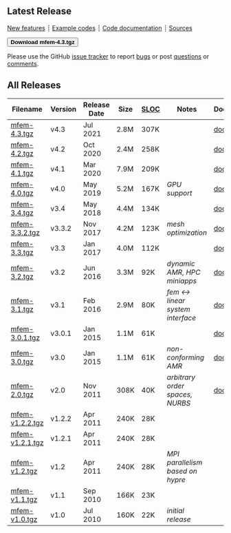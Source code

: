 ## Latest Release

[New features](https://github.com/mfem/mfem/blob/v4.3/CHANGELOG)
┊ [Example codes](examples.md)
┊ [Code documentation](dox.md)
┊ [Sources](https://github.com/mfem/mfem)

[<button type="button" class="btn btn-success">
**Download mfem-4.3.tgz**
</button>](https://bit.ly/mfem-4-3)

Please use the GitHub [issue tracker](https://github.com/mfem/mfem/issues)
to report [bugs](https://github.com/mfem/mfem/issues/new?labels=bug)
or post [questions](https://github.com/mfem/mfem/issues/new?labels=question) or [comments](https://github.com/mfem/mfem/issues/new?labels=comment).

## All Releases

 **Filename** | **Version** | **Release Date**  | **Size** | **[SLOC](https://github.com/AlDanial/cloc)** | **Notes** | **Documentation** |
 ------------ | ----------- | ----------------- | -------- | -------------------------------------------- | --------- | ----------------- |
 [mfem-4.3.tgz](https://bit.ly/mfem-4-3) | v4.3 | Jul 2021 | 2.8M | 307K | | [docs/4.3](https://docs.mfem.org/4.3) |
 [mfem-4.2.tgz](https://bit.ly/mfem-4-2) | v4.2 | Oct 2020 | 2.4M | 258K | | [docs/4.2](https://docs.mfem.org/4.2) |
 [mfem-4.1.tgz](https://bit.ly/mfem-4-1) | v4.1 | Mar 2020 | 7.9M | 209K | | [docs/4.1](https://docs.mfem.org/4.1) |
 [mfem-4.0.tgz](https://bit.ly/mfem-4-0) | v4.0 | May 2019 | 5.2M | 167K | *GPU support* | [docs/4.0](https://docs.mfem.org/4.0) |
 [mfem-3.4.tgz](https://bit.ly/mfem-3-4) | v3.4 | May 2018 | 4.4M | 134K | | [docs/3.4](https://docs.mfem.org/3.4) |
 [mfem-3.3.2.tgz](https://goo.gl/Kd7Jk8) | v3.3.2 | Nov 2017 | 4.2M | 123K | *mesh optimization* | [docs/3.3.2](https://docs.mfem.org/3.3.2) |
 [mfem-3.3.tgz](https://goo.gl/Vrpsns) | v3.3 | Jan 2017 | 4.0M | 112K | | [docs/3.3](https://docs.mfem.org/3.3) |
 [mfem-3.2.tgz](https://goo.gl/Y9T75B) | v3.2 | Jun 2016 | 3.3M | 92K | *dynamic AMR, HPC miniapps* | [docs/3.2](https://docs.mfem.org/3.2) |
 [mfem-3.1.tgz](https://goo.gl/xrScXn) | v3.1 | Feb 2016 | 2.9M | 80K | *fem ↔&nbsp; linear system interface* | [docs/3.1](https://docs.mfem.org/3.1) |
 [mfem-3.0.1.tgz](https://goo.gl/gcNNsA) | v3.0.1 | Jan 2015 | 1.1M | 61K | | [docs/3.0](https://docs.mfem.org/3.0) |
 [mfem-3.0.tgz](https://goo.gl/TLcT5E) | v3.0 | Jan 2015 | 1.1M | 61K | *non-conforming AMR* | [docs/3.0](https://docs.mfem.org/3.0) |
 [mfem-2.0.tgz](https://goo.gl/PNrhv9) | v2.0 | Nov 2011 | 308K | 40K | *arbitrary order spaces, NURBS* | [docs/2.0](https://docs.mfem.org/2.0) |
 [mfem-v1.2.2.tgz](https://goo.gl/nJ56Qm) | v1.2.2 | Apr 2011 | 240K | 28K | | |
 [mfem-v1.2.1.tgz](https://goo.gl/w44nyx) | v1.2.1 | Apr 2011 | 240K | 28K | | |
 [mfem-v1.2.tgz](https://goo.gl/GQit7Z) | v1.2 | Apr 2011 | 240K | 28K | *MPI parallelism based on hypre* | |
 [mfem-v1.1.tgz](https://goo.gl/VJ7WB8) | v1.1 | Sep 2010 | 166K | 23K | | |
 [mfem-v1.0.tgz](https://goo.gl/gY141R) | v1.0 | Jul 2010 | 160K | 22K | *initial release* | |
